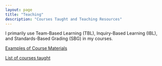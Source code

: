 ```yaml
---
layout: page
title: "Teaching"
description: "Courses Taught and Teaching Resources"
---
```


I primarily use Team-Based Learning (TBL), Inquiry-Based Learning (IBL), and Standards-Based Grading (SBG) in my courses.  

[Examples of Course Materials](Examples/index.md)

[List of courses taught](PreviousCourses/index.md)


